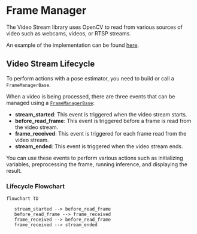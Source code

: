 # Frame Manager

The Video Stream library uses OpenCV to read from various sources of video such as webcams, videos, or RTSP streams.

An example of the implementation can be found [here](https://github.com/Tlaloc-Es/aipose/blob/master/aipose/stream/__init__.py).

## Video Stream Lifecycle

To perform actions with a pose estimator, you need to build or call a `FrameManagerBase`.

When a video is being processed, there are three events that can be managed using a [`FrameManagerBase`](https://github.com/Tlaloc-Es/aipose/blob/master/aipose/frame/frame_manager_base.py):

- **stream_started**: This event is triggered when the video stream starts.
- **before_read_frame**: This event is triggered before a frame is read from the video stream.
- **frame_received**: This event is triggered for each frame read from the video stream.
- **stream_ended**: This event is triggered when the video stream ends.

You can use these events to perform various actions such as initializing variables, preprocessing the frame, running inference, and displaying the result.

### Lifecycle Flowchart

```mermaid
flowchart TD
      
   stream_started --> before_read_frame
   before_read_frame --> frame_received
   frame_received --> before_read_frame
   frame_received --> stream_ended
```


<script>
  document.addEventListener("DOMContentLoaded", function() {
    mermaid.initialize({ startOnLoad: true });
  });
</script>
